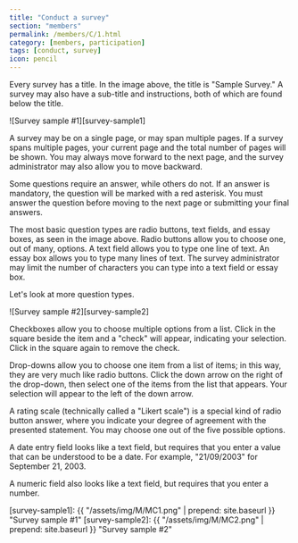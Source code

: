 ```yaml
---
title: "Conduct a survey"
section: "members"
permalink: /members/C/1.html
category: [members, participation]
tags: [conduct, survey]
icon: pencil
---
```


Every survey has a title. In the image above, the title is "Sample Survey." A survey may also have a sub-title and instructions, both of which are found below the title.


![Survey sample #1][survey-sample1]


A survey may be on a single page, or may span multiple pages. If a survey spans multiple pages, your current page and the total number of pages will be shown. You may always move forward to the next page, and the survey administrator may also allow you to move backward.

Some questions require an answer, while others do not. If an answer is mandatory, the question will be marked with a red asterisk. You must answer the question before moving to the next page or submitting your final answers.

The most basic question types are radio buttons, text fields, and essay boxes, as seen in the image above. Radio buttons allow you to choose one, out of many, options. A text field allows you to type one line of text. An essay box allows you to type many lines of text. The survey administrator may limit the number of characters you can type into a text field or essay box.

Let's look at more question types.


![Survey sample #2][survey-sample2]


Checkboxes allow you to choose multiple options from a list. Click in the square beside the item and a "check" will appear, indicating your selection. Click in the square again to remove the check.

Drop-downs allow you to choose one item from a list of items; in this way, they are very much like radio buttons. Click the down arrow on the right of the drop-down, then select one of the items from the list that appears. Your selection will appear to the left of the down arrow.

A rating scale (technically called a "Likert scale") is a special kind of radio button answer, where you indicate your degree of agreement with the presented statement. You may choose one out of the five possible options.

A date entry field looks like a text field, but requires that you enter a value that can be understood to be a date. For example, "21/09/2003" for September 21, 2003.

A numeric field also looks like a text field, but requires that you enter a number.

[survey-sample1]: {{ "/assets/img/M/MC1.png" | prepend: site.baseurl }} "Survey sample #1"
[survey-sample2]: {{ "/assets/img/M/MC2.png" | prepend: site.baseurl }} "Survey sample #2"
